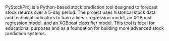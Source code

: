 PyStockProj is a Python-based stock prediction tool designed to forecast stock returns over a 5-day period. The project uses historical stock data and technical indicators to train a linear regression model, an XGBoost regression model, and an XGBoost classifier model. This tool is ideal for educational purposes and as a foundation for building more advanced stock prediction systems.
